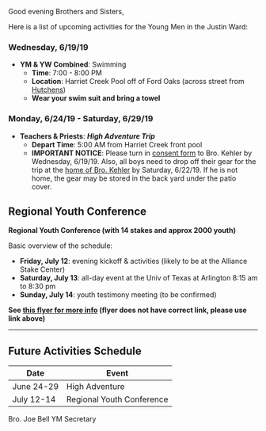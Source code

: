 Good evening Brothers and Sisters,

Here is a list of upcoming activities for the Young Men in the Justin Ward:


### Wednesday, 6/19/19
- **YM & YW Combined**: Swimming
	- **Time**: 7:00 - 8:00 PM
	- **Location**: Harriet Creek Pool off of Ford Oaks (across street from [Hutchens](https://goo.gl/maps/aUySotfAzVo))
	- **Wear your swim suit and bring a towel**


### Monday, 6/24/19 - Saturday, 6/29/19
- **Teachers & Priests**: _**High Adventure Trip**_
	- **Depart Time**: 5:00 AM from Harriet Creek front pool
	- **IMPORTANT NOTICE**: Please turn in [consent form](https://drive.google.com/open?id=1OznyCKw4veIn5Q-zqMPlmER17R6PUd4z) to Bro. Kehler by Wednesday, 6/19/19.  Also, all boys need to drop off their gear for the trip at the [home of Bro. Kehler](https://goo.gl/maps/FZkroyHRFxj) by Saturday, 6/22/19.  If he is not home, the gear may be stored in the back yard under the patio cover.



## Regional Youth Conference

**Regional Youth Conference (with 14 stakes and approx 2000 youth)**

Basic overview of the schedule:
- **Friday, July 12**: evening kickoff & activities (likely to be at the Alliance Stake Center)
- **Saturday, July 13**: all-day event at the Univ of Texas at Arlington 8:15 am to 8:30 pm
- **Sunday, July 14**: youth testimony meeting (to be confirmed)

**See [this flyer for more info](https://drive.google.com/open?id=1c5s7ACAVpQCZyDvkG_qrAqdNhyyhYx6K) (flyer does not have correct link, please use link above)**


---

## Future Activities Schedule

Date | Event
-- | --
June 24-29 | High Adventure
July 12-14 | Regional Youth Conference



Bro. Joe Bell
YM Secretary

